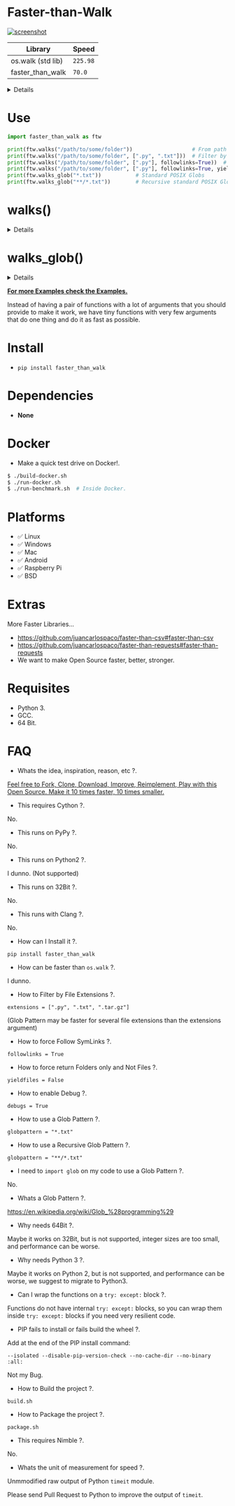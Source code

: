 <meta name='keywords' content='walk, os.walk, python, faster, speed, benchmark, rapido, velocidad, optimizacion, cython, pypy, cpython, docker, json, ndjson, rapido, veloz, performance, critical, compiled, module, modulo, loc, minimalismo, minimalism, simple, small, tiny, argentina, spanish, compare, mejora'>

# Faster-than-Walk

[![screenshot](https://source.unsplash.com/eH_ftJYhaTY/800x402)](https://youtu.be/QiKwnlyhKrk?t=5)

| Library                       | Speed    |
|-------------------------------|----------|
| os.walk (std lib)             | `225.98` |
| faster_than_walk              | `70.0`   |

<details>

- Benchmarks run on Docker from Dockerfile on this repo.
- Speed is IRL time to complete 10000 full recursive directory walks to `/usr/share/`.
- Stats as of year 2019.
- x86_64 64Bit AMD, SSD, Arch Linux.

</details>


# Use

```python
import faster_than_walk as ftw

print(ftw.walks("/path/to/some/folder"))                   # From path string
print(ftw.walks("/path/to/some/folder", [".py", ".txt"]))  # Filter by Extension
print(ftw.walks("/path/to/some/folder", [".py"], followlinks=True))  # Follow SymLinks
print(ftw.walks("/path/to/some/folder", [".py"], followlinks=True, yieldfiles=False)) # Folders only
print(ftw.walks_glob("*.txt"))           # Standard POSIX Globs
print(ftw.walks_glob("**/*.txt"))        # Recursive standard POSIX Globs
```


# walks()
<details>

**Description:**
Takes a path string, makes a full recursive walk of folders and returns a list with the result.
Recursive directory walk from path to list of strings.

**Arguments:**
- `folderpath` A local path, `str` type, required, must not be empty string.
- `extensions` list of file Extensions, `list` type, optional, list must contain `str`, must not be empty list.
- `followlinks` Set to `True` to follow SymLinks, `bool` type, optional.
- `yieldfiles` Set to `False` to return folders only, `bool` type, optional.
- `debugs` Set to `True` for Debug mode, `bool` type, optional, not needed for normal usage.

**Returns:**
Result, `list` type, values of the list are `str` type.

</details>


# walks_glob()
<details>

**Description:**
Takes a path string, makes a full recursive walk of folders and returns a list with the result.
Recursive directory walk from standard POSIX like Glob Pattern string to list of strings, allows Recursive and Non-Recursive Globs.

**Arguments:**
- `globpattern` A standard POSIX like Glob Pattern string, `str` type, required, must not be empty string.

**Returns:**
Result, `list` type, values of the list are `str` type.

</details>


[**For more Examples check the Examples.**](https://github.com/juancarlospaco/faster-than-walk/blob/master/examples/example.py)

Instead of having a pair of functions with a lot of arguments that you should provide to make it work,
we have tiny functions with very few arguments that do one thing and do it as fast as possible.


# Install

- `pip install faster_than_walk`


# Dependencies

- **None**


# Docker

- Make a quick test drive on Docker!.

```bash
$ ./build-docker.sh
$ ./run-docker.sh
$ ./run-benchmark.sh  # Inside Docker.
```


# Platforms

- ✅ Linux
- ✅ Windows
- ✅ Mac
- ✅ Android
- ✅ Raspberry Pi
- ✅ BSD


# Extras

More Faster Libraries...

- https://github.com/juancarlospaco/faster-than-csv#faster-than-csv
- https://github.com/juancarlospaco/faster-than-requests#faster-than-requests
- We want to make Open Source faster, better, stronger.


# Requisites

- Python 3.
- GCC.
- 64 Bit.


# FAQ

- Whats the idea, inspiration, reason, etc ?.

[Feel free to Fork, Clone, Download, Improve, Reimplement, Play with this Open Source. Make it 10 times faster, 10 times smaller.](http://tonsky.me/blog/disenchantment)

- This requires Cython ?.

No.

- This runs on PyPy ?.

No.

- This runs on Python2 ?.

I dunno. (Not supported)

- This runs on 32Bit ?.

No.

- This runs with Clang ?.

No.

- How can I Install it ?.

`pip install faster_than_walk`

- How can be faster than `os.walk` ?.

I dunno.

- How to Filter by File Extensions ?.

`extensions = [".py", ".txt", ".tar.gz"]`

(Glob Pattern may be faster for several file extensions than the extensions argument)

- How to force Follow SymLinks ?.

`followlinks = True`

- How to force return Folders only and Not Files ?.

`yieldfiles = False`

- How to enable Debug ?.

`debugs = True`

- How to use a Glob Pattern ?.

`globpattern = "*.txt"`

- How to use a Recursive Glob Pattern ?.

`globpattern = "**/*.txt"`

- I need to `import glob` on my code to use a Glob Pattern ?.

No.

- Whats a Glob Pattern ?.

https://en.wikipedia.org/wiki/Glob_%28programming%29

- Why needs 64Bit ?.

Maybe it works on 32Bit, but is not supported, integer sizes are too small, and performance can be worse.

- Why needs Python 3 ?.

Maybe it works on Python 2, but is not supported, and performance can be worse, we suggest to migrate to Python3.

- Can I wrap the functions on a `try: except:` block ?.

Functions do not have internal `try: except:` blocks,
so you can wrap them inside `try: except:` blocks if you need very resilient code.

- PIP fails to install or fails build the wheel ?.

Add at the end of the PIP install command:

` --isolated --disable-pip-version-check --no-cache-dir --no-binary :all: `

Not my Bug.

- How to Build the project ?.

`build.sh`

- How to Package the project ?.

`package.sh`

- This requires Nimble ?.

No.

- Whats the unit of measurement for speed ?.

Unmmodified raw output of Python `timeit` module.

Please send Pull Request to Python to improve the output of `timeit`.
